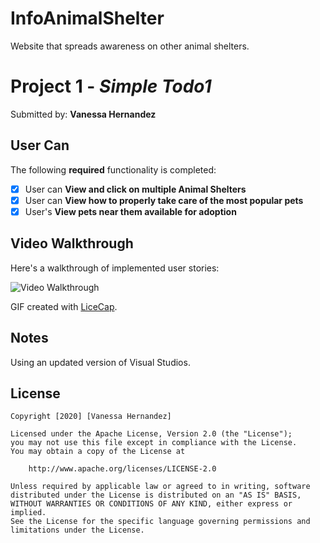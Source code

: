 # InfoAnimalShelter
Website that spreads awareness on other animal shelters.
# Project 1 - *Simple Todo1*
Submitted by: **Vanessa Hernandez**
## User Can

The following **required** functionality is completed:

* [x] User can **View and click on multiple Animal Shelters**
* [x] User can **View how to properly take care of the most popular pets**
* [x] User's **View pets near them available for adoption** 

## Video Walkthrough

Here's a walkthrough of implemented user stories:

<img src='Demo.gif' title='Video Walkthrough' width='' alt='Video Walkthrough' />

GIF created with [LiceCap](http://www.cockos.com/licecap/).

## Notes

Using an updated version of Visual Studios.

## License

    Copyright [2020] [Vanessa Hernandez]

    Licensed under the Apache License, Version 2.0 (the "License");
    you may not use this file except in compliance with the License.
    You may obtain a copy of the License at

        http://www.apache.org/licenses/LICENSE-2.0

    Unless required by applicable law or agreed to in writing, software
    distributed under the License is distributed on an "AS IS" BASIS,
    WITHOUT WARRANTIES OR CONDITIONS OF ANY KIND, either express or implied.
    See the License for the specific language governing permissions and
    limitations under the License.
